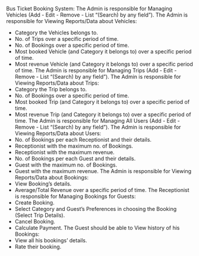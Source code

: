 Bus Ticket Booking System:
The Admin is responsible for Managing Vehicles (Add - Edit - Remove - List “(Search) by any field”).
The Admin is responsible for Viewing Reports/Data about Vehicles:
 - Category the Vehicles belongs to.
 - No. of Trips over a specific period of time.
 - No. of Bookings over a specific period of time.
 - Most booked Vehicle (and Category it belongs to) over a specific period of time.
 - Most revenue Vehicle (and Category it belongs to) over a specific period of time.
The Admin is responsible for Managing Trips (Add - Edit - Remove - List “(Search) by any field”).
The Admin is responsible for Viewing Reports/Data about Trips:
 - Category the Trip belongs to.
 - No. of Bookings over a specific period of time.
 - Most booked Trip (and Category it belongs to) over a specific period of time.
 - Most revenue Trip (and Category it belongs to) over a specific period of time.
The Admin is responsible for Managing All Users (Add - Edit - Remove - List “(Search) by any field”).
The Admin is responsible for Viewing Reports/Data about Users:
 - No. of Bookings per each Receptionist and their details.
 - Receptionist with the maximum no. of Bookings.
 - Receptionist with the maximum revenue.
 - No. of Bookings per each Guest and their details.
 - Guest with the maximum no. of Bookings.
 - Guest with the maximum revenue.
The Admin is responsible for Viewing Reports/Data about Bookings:
 - View Booking’s details.
 - Average/Total Revenue over a specific period of time.
The Receptionist is responsible for Managing Bookings for Guests:
 - Create Booking.
 - Select Category and Guest’s Preferences in choosing the Booking (Select Trip Details).
 - Cancel Booking.
 - Calculate Payment.
The Guest should be able to View history of his Bookings:
 - View all his bookings’ details.
 - Rate their booking.
